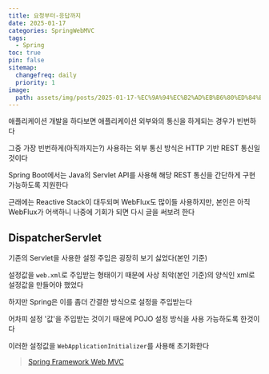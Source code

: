 ```yaml
---
title: 요청부터-응답까지
date: 2025-01-17
categories: SpringWebMVC
tags:
  - Spring
toc: true
pin: false
sitemap:
  changefreq: daily
  priority: 1
image:
  path: assets/img/posts/2025-01-17-%EC%9A%94%EC%B2%AD%EB%B6%80%ED%84%B0-%EC%9D%91%EB%8B%B5%EA%B9%8C%EC%A7%80/0443b2f15c4893c5436632ed1194e4d3_MD5.jpeg
---
```


애플리케이션 개발을 하다보면 애플리케이션 외부와의 통신을 하게되는 경우가 빈번하다

  

그중 가장 빈번하게(아직까지는?) 사용하는 외부 통신 방식은 HTTP 기반 REST 통신일것이다

Spring Boot에서는 Java의 Servlet API를 사용해 해당 REST 통신을 간단하게 구현 가능하도록 지원한다

근래에는 Reactive Stack이 대두되며 WebFlux도 많이들 사용하지만, 본인은 아직 WebFlux가 어색하니 나중에 기회가 되면 다시 글을 써보려 한다

## DispatcherServlet
기존의 Servlet을 사용한 설정 주입은 굉장히 보기 싫었다(본인 기준)

설정값을 `web.xml`로 주입받는 형태이기 때문에 사상 최악(본인 기준)의 양식인 xml로 설정값을 만들어야 했었다

하지만 Spring은 이를 좀더 간결한 방식으로 설정을 주입받는다

어차피 설정 '값'을 주입받는 것이기 때문에 POJO 설정 방식을 사용 가능하도록 한것이다

이러한 설정값을 `WebApplicationInitializer`를 사용해 초기화한다

> [Spring Framework Web MVC](https://docs.spring.io/spring-framework/reference/web/webmvc.html)

<script src="https://giscus.app/client.js"
        data-repo="YeaChan05/YeaChan05.github.io"
        data-repo-id="R_kgDONnXleQ"
        data-category="Announcements"
        data-category-id="DIC_kwDONnXlec4Cl2a5"
        data-mapping="pathname"
        data-strict="0"
        data-reactions-enabled="1"
        data-emit-metadata="0"
        data-input-position="bottom"
        data-theme="preferred_color_scheme"
        data-lang="ko"
        crossorigin="anonymous"
        async>
</script>